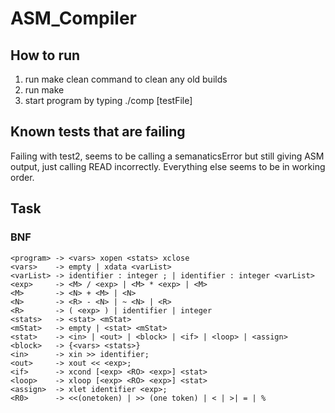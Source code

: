 # ASM_Compiler

## How to run
1. run make clean command to clean any old builds
2. run make
3. start program by typing ./comp [testFile]

## Known tests that are failing

Failing with test2, seems to be calling a semanaticsError but still giving ASM output, just calling READ incorrectly. Everything else seems to be in working order.

## Task

### BNF
```
<program> -> <vars> xopen <stats> xclose
<vars>    -> empty | xdata <varList>
<varList> -> identifier : integer ; | identifier : integer <varList>
<exp>     -> <M> / <exp> | <M> * <exp> | <M>
<M>       -> <N> + <M> | <N>
<N>       -> <R> - <N> | ~ <N> | <R>
<R>       -> ( <exp> ) | identifier | integer
<stats>   -> <stat> <mStat>
<mStat>   -> empty | <stat> <mStat>
<stat>    -> <in> | <out> | <block> | <if> | <loop> | <assign>
<block>   -> {<vars> <stats>}
<in>      -> xin >> identifier;
<out>     -> xout << <exp>;
<if>      -> xcond [<exp> <RO> <exp>] <stat>
<loop>    -> xloop [<exp> <RO> <exp>] <stat>
<assign>  -> xlet identifier <exp>;
<R0>      -> <<(onetoken) | >> (one token) | < | >| = | %
```
